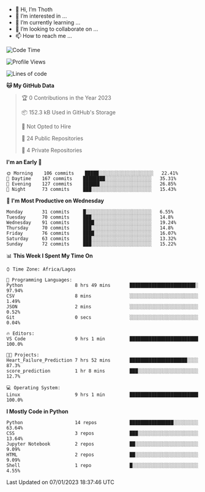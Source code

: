 <!---
thoth2357/thoth2357 is a ✨ special ✨ repository because its `README.md` (this file) appears on your GitHub profile.
You can click the Preview link to take a look at your changes.
--->

- 👋 Hi, I’m Thoth
- 👀 I’m interested in ...
- 🌱 I’m currently learning ...
- 💞️ I’m looking to collaborate on ...
- 📫 How to reach me ...




<!--START_SECTION:waka-->
![Code Time](http://img.shields.io/badge/Code%20Time-1%2C947%20hrs%2011%20mins-blue)

![Profile Views](http://img.shields.io/badge/Profile%20Views-16-blue)

![Lines of code](https://img.shields.io/badge/From%20Hello%20World%20I%27ve%20Written-26%20Million%20lines%20of%20code-blue)

**🐱 My GitHub Data** 

> 🏆 0 Contributions in the Year 2023
 > 
> 📦 152.3 kB Used in GitHub's Storage 
 > 
> 🚫 Not Opted to Hire
 > 
> 📜 24 Public Repositories 
 > 
> 🔑 4 Private Repositories  
 > 
**I'm an Early 🐤** 

```text
🌞 Morning    106 commits    █████░░░░░░░░░░░░░░░░░░░░   22.41% 
🌆 Daytime    167 commits    ████████░░░░░░░░░░░░░░░░░   35.31% 
🌃 Evening    127 commits    ██████░░░░░░░░░░░░░░░░░░░   26.85% 
🌙 Night      73 commits     ███░░░░░░░░░░░░░░░░░░░░░░   15.43%

```
📅 **I'm Most Productive on Wednesday** 

```text
Monday       31 commits     █░░░░░░░░░░░░░░░░░░░░░░░░   6.55% 
Tuesday      70 commits     ███░░░░░░░░░░░░░░░░░░░░░░   14.8% 
Wednesday    91 commits     ████░░░░░░░░░░░░░░░░░░░░░   19.24% 
Thursday     70 commits     ███░░░░░░░░░░░░░░░░░░░░░░   14.8% 
Friday       76 commits     ████░░░░░░░░░░░░░░░░░░░░░   16.07% 
Saturday     63 commits     ███░░░░░░░░░░░░░░░░░░░░░░   13.32% 
Sunday       72 commits     ███░░░░░░░░░░░░░░░░░░░░░░   15.22%

```


📊 **This Week I Spent My Time On** 

```text
⌚︎ Time Zone: Africa/Lagos

💬 Programming Languages: 
Python                   8 hrs 49 mins       ████████████████████████░   97.94% 
CSV                      8 mins              ░░░░░░░░░░░░░░░░░░░░░░░░░   1.49% 
JSON                     2 mins              ░░░░░░░░░░░░░░░░░░░░░░░░░   0.52% 
Git                      0 secs              ░░░░░░░░░░░░░░░░░░░░░░░░░   0.04%

🔥 Editors: 
VS Code                  9 hrs 1 min         █████████████████████████   100.0%

🐱‍💻 Projects: 
Heart_Failure_Prediction 7 hrs 52 mins       █████████████████████░░░░   87.3% 
score_prediction         1 hr 8 mins         ███░░░░░░░░░░░░░░░░░░░░░░   12.7%

💻 Operating System: 
Linux                    9 hrs 1 min         █████████████████████████   100.0%

```

**I Mostly Code in Python** 

```text
Python                   14 repos            ████████████████░░░░░░░░░   63.64% 
CSS                      3 repos             ███░░░░░░░░░░░░░░░░░░░░░░   13.64% 
Jupyter Notebook         2 repos             ██░░░░░░░░░░░░░░░░░░░░░░░   9.09% 
HTML                     2 repos             ██░░░░░░░░░░░░░░░░░░░░░░░   9.09% 
Shell                    1 repo              █░░░░░░░░░░░░░░░░░░░░░░░░   4.55%

```



 Last Updated on 07/01/2023 18:37:46 UTC
<!--END_SECTION:waka-->
<!--![](http://github-profile-summary-cards.vercel.app/api/cards/profile-details?username=thoth2357&theme=2077)

![](http://github-profile-summary-cards.vercel.app/api/cards/stats?username=thoth2357&theme=2077)![](http://github-profile-summary-cards.vercel.app/api/cards/productive-time?username=thoth2357&theme=2077&utcOffset=8) -->
